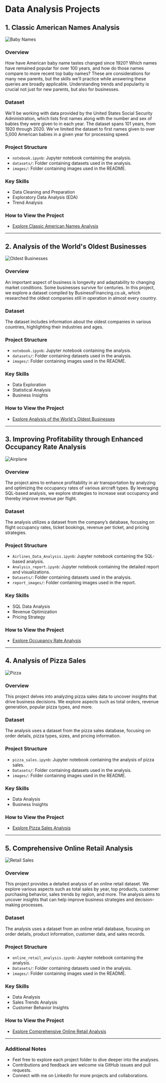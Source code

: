 # Data Analysis Projects

## 1. Classic American Names Analysis

![Baby Names](images/baby_names.jpg)

### Overview
How have American baby name tastes changed since 1920? Which names have remained popular for over 100 years, and how do those names compare to more recent top baby names? These are considerations for many new parents, but the skills we'll practice while answering these queries are broadly applicable. Understanding trends and popularity is crucial not just for new parents, but also for businesses.

### Dataset
We'll be working with data provided by the United States Social Security Administration, which lists first names along with the number and sex of babies they were given to in each year. The dataset spans 101 years, from 1920 through 2020. We've limited the dataset to first names given to over 5,000 American babies in a given year for processing speed.

### Project Structure
- `notebook.ipynb`: Jupyter notebook containing the analysis.
- `datasets/`: Folder containing datasets used in the analysis.
- `images/`: Folder containing images used in the README.

### Key Skills
- Data Cleaning and Preparation
- Exploratory Data Analysis (EDA)
- Trend Analysis

### How to View the Project
- [Explore Classic American Names Analysis](https://github.com/Pranshulx26/SQL_PROJECTS/blob/main/Analyzing%20American%20Baby%20Name%20Trends/notebook.ipynb)

---

## 2. Analysis of the World's Oldest Businesses

![Oldest Businesses](images/400px-Eingang_zum_St._Peter_Stiftskeller.jpg)

### Overview
An important aspect of business is longevity and adaptability to changing market conditions. Some businesses survive for centuries. In this project, we explore a dataset compiled by BusinessFinancing.co.uk, which researched the oldest companies still in operation in almost every country.

### Dataset
The dataset includes information about the oldest companies in various countries, highlighting their industries and ages.

### Project Structure
- `notebook.ipynb`: Jupyter notebook containing the analysis.
- `datasets/`: Folder containing datasets used in the analysis.
- `images/`: Folder containing images used in the README.

### Key Skills
- Data Exploration
- Statistical Analysis
- Business Insights

### How to View the Project
- [Explore Analysis of the World's Oldest Businesses](https://github.com/Pranshulx26/SQL_PROJECTS/blob/main/analysis_of_the_worlds_oldest_businesses/notebook.ipynb)

---

## 3. Improving Profitability through Enhanced Occupancy Rate Analysis

![Airplane](Airline_Data_Analysis/airplane.jpg)

### Overview
The project aims to enhance profitability in air transportation by analyzing and optimizing the occupancy rates of various aircraft types. By leveraging SQL-based analysis, we explore strategies to increase seat occupancy and thereby improve revenue per flight.

### Dataset
The analysis utilizes a dataset from the company’s database, focusing on flight occupancy rates, ticket bookings, revenue per ticket, and pricing strategies.

### Project Structure
- `Airlines_Data_Analysis.ipynb`: Jupyter notebook containing the SQL-based analysis.
- `Analysis_report.ipynb`: Jupyter notebook containing the detailed report and visualizations.
- `Datasets/`: Folder containing datasets used in the analysis.
- `report_images/`: Folder containing images used in the report.

### Key Skills
- SQL Data Analysis
- Revenue Optimization
- Pricing Strategy

### How to View the Project
- [Explore Occupancy Rate Analysis](https://github.com/Pranshulx26/SQL_PROJECTS/blob/main/Airline_Data_Analysis)

---

## 4. Analysis of Pizza Sales

![Pizza](pizza_sales/images/pizza.jpg)

### Overview
This project delves into analyzing pizza sales data to uncover insights that drive business decisions. We explore aspects such as total orders, revenue generation, popular pizza types, and more.

### Dataset
The analysis uses a dataset from the pizza sales database, focusing on order details, pizza types, sizes, and pricing information.

### Project Structure
- `pizza_sales.ipynb`: Jupyter notebook containing the analysis of pizza sales.
- `Datasets/`: Folder containing datasets used in the analysis.
- `images/`: Folder containing images used in the README.

### Key Skills
- Data Analysis
- Business Insights

### How to View the Project
- [Explore Pizza Sales Analysis](https://github.com/Pranshulx26/SQL_PROJECTS/blob/main/pizza_sales/pizza_sales.ipynb)

---

## 5. Comprehensive Online Retail Analysis

![Retail Sales](online_retail/images/retail_sales.jpg)

### Overview
This project provides a detailed analysis of an online retail dataset. We explore various aspects such as total sales by year, top products, customer purchasing behavior, sales trends by region, and more. The analysis aims to uncover insights that can help improve business strategies and decision-making processes.

### Dataset
The analysis uses a dataset from an online retail database, focusing on order details, product information, customer data, and sales records.

### Project Structure
- `online_retail_analysis.ipynb`: Jupyter notebook containing the analysis.
- `Datasets/`: Folder containing datasets used in the analysis.
- `images/`: Folder containing images used in the README.

### Key Skills
- Data Analysis
- Sales Trends Analysis
- Customer Behavior Insights

### How to View the Project
- [Explore Comprehensive Online Retail Analysis](https://github.com/Pranshulx26/SQL_PROJECTS/blob/main/online_retail/online_retail_analysis.ipynb)

---

### Additional Notes
- Feel free to explore each project folder to dive deeper into the analyses.
- Contributions and feedback are welcome via GitHub issues and pull requests.
- Connect with me on LinkedIn for more projects and collaborations.
